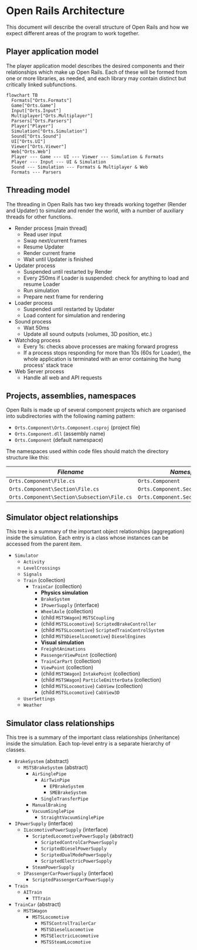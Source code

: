 # Open Rails Architecture

This document will describe the overall structure of Open Rails and how we expect different areas of the program to work together.

## Player application model

The player application model describes the desired components and their relationships which make up Open Rails. Each of these will be formed from one or more libraries, as needed, and each library may contain distinct but critically linked subfunctions.

```mermaid
flowchart TB
  Formats["Orts.Formats"]
  Game["Orts.Game"]
  Input["Orts.Input"]
  Multiplayer["Orts.Multiplayer"]
  Parsers["Orts.Parsers"]
  Player["Player"]
  Simulation["Orts.Simulation"]
  Sound["Orts.Sound"]
  UI["Orts.UI"]
  Viewer["Orts.Viewer"]
  Web["Orts.Web"]
  Player --- Game --- UI --- Viewer --- Simulation & Formats
  Player --- Input --- UI & Simulation
  Sound --- Simulation --- Formats & Multiplayer & Web
  Formats --- Parsers
```

## Threading model

The threading in Open Rails has two key threads working together (Render and Updater) to simulate and render the world, with a number of auxiliary threads for other functions.

- Render process [main thread]
  - Read user input
  - Swap next/current frames
  - Resume Updater
  - Render current frame
  - Wait until Updater is finished
- Updater process
  - Suspended until restarted by Render
  - Every 250ms if Loader is suspended: check for anything to load and resume Loader
  - Run simulation
  - Prepare next frame for rendering
- Loader process
  - Suspended until restarted by Updater
  - Load content for simulation and rendering
- Sound process
  - Wait 50ms
  - Update all sound outputs (volumes, 3D position, etc.)
- Watchdog process
  - Every 1s: checks above processes are making forward progress
  - If a process stops responding for more than 10s (60s for Loader), the whole application is terminated with an error containing the hung process' stack trace
- Web Server process
  - Handle all web and API requests

## Projects, assemblies, namespaces

Open Rails is made up of several component projects which are organised into subdirectories with the following naming pattern:

- `Orts.Component\Orts.Component.csproj` (project file)
- `Orts.Component.dll` (assembly name)
- `Orts.Component` (default namespace)

The namespaces used within code files should match the directory structure like this:

| *Filename* | *Namespace*
|---|---|
| `Orts.Component\File.cs` | `Orts.Component` |
| `Orts.Component\Section\File.cs` | `Orts.Component.Section` |
| `Orts.Component\Section\Subsection\File.cs` | `Orts.Component.Section.Subsection` |

## Simulator object relationships

This tree is a summary of the important object relationships (aggregation) inside the simulation. Each entry is a class whose instances can be accessed from the parent item.

- `Simulator`
  - `Activity`
  - `LevelCrossings`
  - `Signals`
  - `Train` (collection)
    - `TrainCar` (collection)
      - **Physics simulation**
      - `BrakeSystem`
      - `IPowerSupply` (interface)
      - `WheelAxle` (collection)
      - (child `MSTSWagon`) `MSTSCoupling`
      - (child `MSTSLocomotive`) `ScriptedBrakeController`
      - (child `MSTSLocomotive`) `ScriptedTrainControlSystem`
      - (child `MSTSDieselLocomotive`) `DieselEngines`
      - **Visual simulation**
      - `FreightAnimations`
      - `PassengerViewPoint` (collection)
      - `TrainCarPart` (collection)
      - `ViewPoint` (collection)
      - (child `MSTSWagon`) `IntakePoint` (collection)
      - (child `MSTSWagon`) `ParticleEmitterData` (collection)
      - (child `MSTSLocomotive`) `CabView` (collection)
      - (child `MSTSLocomotive`) `CabView3D`
  - `UserSettings`
  - `Weather`

## Simulator class relationships

This tree is a summary of the important class relationships (inheritance) inside the simulation. Each top-level entry is a separate hierarchy of classes.

- `BrakeSystem` (abstract)
  - `MSTSBrakeSystem` (abstract)
    - `AirSinglePipe`
      - `AirTwinPipe`
        - `EPBrakeSystem`
        - `SMEBrakeSystem`
      - `SingleTransferPipe`
    - `ManualBraking`
    - `VacuumSinglePipe`
      - `StraightVacuumSinglePipe`
- `IPowerSupply` (interface)
  - `ILocomotivePowerSupply` (interface)
    - `ScriptedLocomotivePowerSupply` (abstract)
      - `ScriptedControlCarPowerSupply`
      - `ScriptedDieselPowerSupply`
      - `ScriptedDualModePowerSupply`
      - `ScriptedElectricPowerSupply`
    - `SteamPowerSupply`
  - `IPassengerCarPowerSupply` (interface)
    - `ScriptedPassengerCarPowerSupply`
- `Train`
  - `AITrain`
    - `TTTrain`
- `TrainCar` (abstract)
  - `MSTSWagon`
    - `MSTSLocomotive`
      - `MSTSControlTrailerCar`
      - `MSTSDieselLocomotive`
      - `MSTSElectricLocomotive`
      - `MSTSSteamLocomotive`
